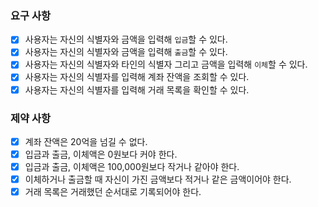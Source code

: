 ### 요구 사항
- [x] 사용자는 자신의 식별자와 금액을 입력해 `입금`할 수 있다.
- [x] 사용자는 자신의 식별자와 금액을 입력해 `출금`할 수 있다.
- [x] 사용자는 자신의 식별자와 타인의 식별자 그리고 금액을 입력해 `이체`할 수 있다.
- [x] 사용자는 자신의 식별자를 입력해 계좌 잔액을 조회할 수 있다.
- [x] 사용자는 자신의 식별자를 입력해 거래 목록을 확인할 수 있다.

### 제약 사항
- [x] 계좌 잔액은 20억을 넘길 수 없다.
- [x] 입금과 출금, 이체액은 0원보다 커야 한다.
- [x] 입금과 출금, 이체액은 100,000원보다 작거나 같아야 한다.
- [x] 이체하거나 출금할 때 자신이 가진 금액보다 적거나 같은 금액이어야 한다.
- [x] 거래 목록은 거래했던  순서대로 기록되어야 한다.
